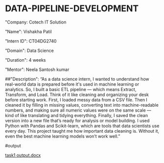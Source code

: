 # DATA-PIPELINE-DEVELOPMENT

"Company: Cotech IT Solution

"Name": Vishakha Patil

"Intern ID": CT04DG2740

"Domain": Data Science

"Duration": 4 weeks

"Mentor": Neela Santosh kumar

##"Description": “As a data science intern, I wanted to understand how real-world data is prepared before it's used in machine learning or analytics. So, I built a basic ETL pipeline — which means Extract, Transform, and Load. Think of it like cleaning and organizing your desk before starting work. First, I loaded messy data from a CSV file. Then I cleaned it by filling in missing values, converting text into machine-readable numbers, and making sure all numeric values were on the same scale — kind of like translating and tidying everything. Finally, I saved the clean version into a new file that’s ready for analysis or model building. I used Python with Pandas and Scikit-learn, which are tools that data scientists use every day. This project taught me how important data cleaning is. Without it, even the best machine learning models won’t work well.”

#output

[task1 output.docx](https://github.com/user-attachments/files/20884931/task1.output.docx)
